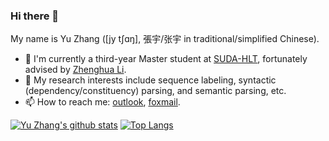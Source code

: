 ### Hi there 👋

<!--
**yzhangcs/yzhangcs** is a ✨ _special_ ✨ repository because its `README.md` (this file) appears on your GitHub profile.

Here are some ideas to get you started:

- 🔭 I’m currently working on ...
- 🌱 I’m currently learning ...
- 👯 I’m looking to collaborate on ...
- 🤔 I’m looking for help with ...
- 💬 Ask me about ...
- 📫 How to reach me: ...
- 😄 Pronouns: ...
- ⚡ Fun fact: ...
-->

My name is Yu Zhang ([jy tʃɑŋ], 張宇/张宇 in traditional/simplified Chinese).

- 🔭 I'm currently a third-year Master student at [SUDA-HLT](http://hlt.suda.edu.cn), fortunately advised by [Zhenghua Li](http://hlt.suda.edu.cn/~zhli).
- 🌱 My research interests include sequence labeling, syntactic (dependency/constituency) parsing, and semantic parsing, etc.
- 📫 How to reach me: [outlook](mailto:yzhang.cs@outlook.com), [foxmail](mailto:yzhang.cs@foxmail.com).

[![Yu Zhang's github stats](https://github-readme-stats.vercel.app/api?username=yzhangcs&hide=issues&show_icons=true)](https://github.com/yzhangcs)
[![Top Langs](https://github-readme-stats.vercel.app/api/top-langs/?username=yzhangcs&layout=compact)](https://github.com/yzhangcs)
